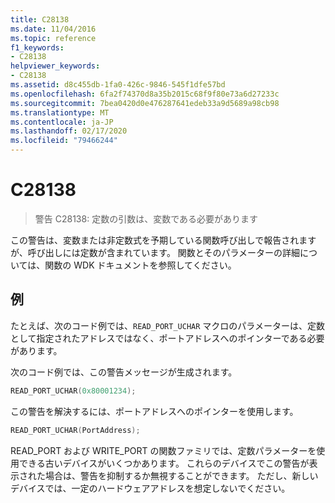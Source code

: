 ```yaml
---
title: C28138
ms.date: 11/04/2016
ms.topic: reference
f1_keywords:
- C28138
helpviewer_keywords:
- C28138
ms.assetid: d8c455db-1fa0-426c-9846-545f1dfe57bd
ms.openlocfilehash: 6fa2f74370d8a35b2015c68f9f80e73a6d27233c
ms.sourcegitcommit: 7bea0420d0e476287641edeb33a9d5689a98cb98
ms.translationtype: MT
ms.contentlocale: ja-JP
ms.lasthandoff: 02/17/2020
ms.locfileid: "79466244"
---
```

# <a name="c28138"></a>C28138

> 警告 C28138: 定数の引数は、変数である必要があります

この警告は、変数または非定数式を予期している関数呼び出しで報告されますが、呼び出しには定数が含まれています。 関数とそのパラメーターの詳細については、関数の WDK ドキュメントを参照してください。

## <a name="example"></a>例

たとえば、次のコード例では、`READ_PORT_UCHAR` マクロのパラメーターは、定数として指定されたアドレスではなく、ポートアドレスへのポインターである必要があります。

次のコード例では、この警告メッセージが生成されます。

```cpp
READ_PORT_UCHAR(0x80001234);
```

この警告を解決するには、ポートアドレスへのポインターを使用します。

```cpp
READ_PORT_UCHAR(PortAddress);
```

READ_PORT および WRITE_PORT の関数ファミリでは、定数パラメーターを使用できる古いデバイスがいくつかあります。 これらのデバイスでこの警告が表示された場合は、警告を抑制するか無視することができます。 ただし、新しいデバイスでは、一定のハードウェアアドレスを想定しないでください。
